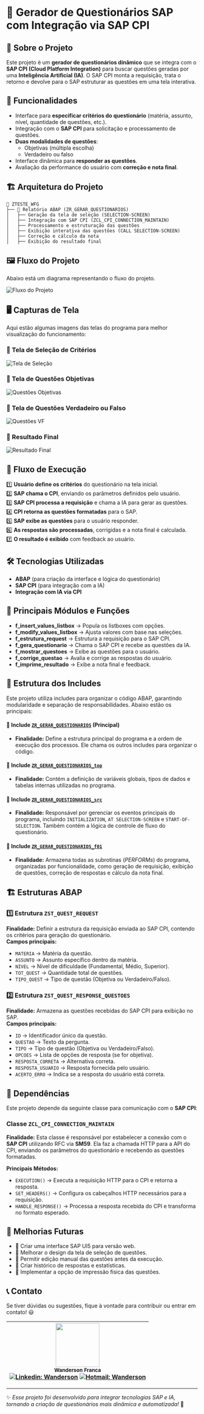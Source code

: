 # 📌 Gerador de Questionários SAP com Integração via SAP CPI

## 📖 Sobre o Projeto
Este projeto é um **gerador de questionários dinâmico** que se integra com o **SAP CPI (Cloud Platform Integration)** para buscar questões geradas por uma **Inteligência Artificial (IA)**. O SAP CPI monta a requisição, trata o retorno e devolve para o SAP estruturar as questões em uma tela interativa.

## 🚀 Funcionalidades
- Interface para **especificar critérios do questionário** (matéria, assunto, nível, quantidade de questões, etc.).
- Integração com o **SAP CPI** para solicitação e processamento de questões.
- **Duas modalidades de questões**:
  - Objetivas (múltipla escolha)
  - Verdadeiro ou falso
- Interface dinâmica para **responder as questões**.
- Avaliação da performance do usuário com **correção e nota final**.

## 🏗 Arquitetura do Projeto
```
📂 ZTESTE_WFG
├── 📜 Relatório ABAP (ZR_GERAR_QUESTIONARIOS)
│   ├── Geração da tela de seleção (SELECTION-SCREEN)
│   ├── Integração com SAP CPI (ZCL_CPI_CONNECTION_MAINTAIN)
│   ├── Processamento e estruturação das questões
│   ├── Exibição interativa das questões (CALL SELECTION-SCREEN)
│   ├── Correção e cálculo da nota
│   ├── Exibição do resultado final
```

## 🖼 Fluxo do Projeto
Abaixo está um diagrama representando o fluxo do projeto.

![Fluxo do Projeto](diagramas/fluxo_gerador_questionarios.jpg)

## 🖥️ Capturas de Tela
Aqui estão algumas imagens das telas do programa para melhor visualização do funcionamento:

### 📌 Tela de Seleção de Critérios
![Tela de Seleção](images/selecao_criterios.jpg)

### 📌 Tela de Questões Objetivas
![Questões Objetivas](images/questao_objetiva.jpg)

### 📌 Tela de Questões Verdadeiro ou Falso
![Questões VF](images/questao_vf.jpg)

### 📌 Resultado Final
![Resultado Final](images/tela_resultados.jpg)

## 🔗 Fluxo de Execução
1️⃣ **Usuário define os critérios** do questionário na tela inicial.  
2️⃣ **SAP chama o CPI**, enviando os parâmetros definidos pelo usuário.  
3️⃣ **SAP CPI processa a requisição** e chama a IA para gerar as questões.  
4️⃣ **CPI retorna as questões formatadas** para o SAP.  
5️⃣ **SAP exibe as questões** para o usuário responder.  
6️⃣ **As respostas são processadas**, corrigidas e a nota final é calculada.  
7️⃣ **O resultado é exibido** com feedback ao usuário.  

## 🛠 Tecnologias Utilizadas
- **ABAP** (para criação da interface e lógica do questionário)
- **SAP CPI** (para integração com a IA)
- **Integração com IA via CPI**

## 📌 Principais Módulos e Funções
- **f_insert_values_listbox** → Popula os listboxes com opções.
- **f_modify_values_listbox** → Ajusta valores com base nas seleções.
- **f_estrutura_request** → Estrutura a requisição para o SAP CPI.
- **f_gera_questionario** → Chama o SAP CPI e recebe as questões da IA.
- **f_mostrar_questoes** → Exibe as questões para o usuário.
- **f_corrige_questao** → Avalia e corrige as respostas do usuário.
- **f_imprime_resultado** → Exibe a nota final e feedback.

## 📂 Estrutura dos Includes
Este projeto utiliza includes para organizar o código ABAP, garantindo modularidade e separação de responsabilidades. Abaixo estão os principais:

#### **📜 Include [`ZR_GERAR_QUESTIONARIOS`](./ZR_GERAR_QUESTIONARIOS.abap) (Principal)**
- **Finalidade:** Define a estrutura principal do programa e a ordem de execução dos processos. Ele chama os outros includes para organizar o código.

#### **📜 Include [`ZR_GERAR_QUESTIONARIOS_top`](INCLUDES/ZR_GERAR_QUESTIONARIOS_SRC.abap)**
- **Finalidade:** Contém a definição de variáveis globais, tipos de dados e tabelas internas utilizadas no programa.

#### **📜 Include [`ZR_GERAR_QUESTIONARIOS_src`](INCLUDES/ZR_GERAR_QUESTIONARIOS_SRC.abap)**
- **Finalidade:** Responsável por gerenciar os eventos principais do programa, incluindo `INITIALIZATION`, `AT SELECTION-SCREEN` e `START-OF-SELECTION`. Também contém a lógica de controle de fluxo do questionário.

#### **📜 Include [`ZR_GERAR_QUESTIONARIOS_f01`](INCLUDES/ZR_GERAR_QUESTIONARIOS_F01.abap)**
- **Finalidade:** Armazena todas as subrotinas (*PERFORMs*) do programa, organizadas por funcionalidade, como geração de requisição, exibição de questões, correção de respostas e cálculo da nota final.

## 🏗 Estruturas ABAP
### **1️⃣ Estrutura `ZST_QUEST_REQUEST`**
**Finalidade:** Definir a estrutura da requisição enviada ao SAP CPI, contendo os critérios para geração do questionário.  
**Campos principais:**  
- `MATERIA` → Matéria da questão.  
- `ASSUNTO` → Assunto específico dentro da matéria.  
- `NIVEL` → Nível de dificuldade (Fundamental, Médio, Superior).  
- `TOT_QUEST` → Quantidade total de questões.  
- `TIPO_QUEST` → Tipo de questão (Objetiva ou Verdadeiro/Falso).  

### **2️⃣ Estrutura `ZST_QUEST_RESPONSE_QUESTOES`**
**Finalidade:** Armazena as questões recebidas do SAP CPI para exibição no SAP.  
**Campos principais:**  
- `ID` → Identificador único da questão.  
- `QUESTAO` → Texto da pergunta.  
- `TIPO` → Tipo de questão (Objetiva ou Verdadeiro/Falso).  
- `OPCOES` → Lista de opções de resposta (se for objetiva).  
- `RESPOSTA_CORRETA` → Alternativa correta.  
- `RESPOSTA_USUARIO` → Resposta fornecida pelo usuário.  
- `ACERTO_ERRO` → Indica se a resposta do usuário está correta.  

## 🔗 Dependências
Este projeto depende da seguinte classe para comunicação com o **SAP CPI**:

### **Classe `ZCL_CPI_CONNECTION_MAINTAIN`**
**Finalidade:**
Esta classe é responsável por estabelecer a conexão com o **SAP CPI** utilizando RFC via **SM59**. Ela faz a chamada HTTP para a API do CPI, enviando os parâmetros do questionário e recebendo as questões formatadas.  

**Principais Métodos:**
- `EXECUTION()` → Executa a requisição HTTP para o CPI e retorna a resposta.
- `SET_HEADERS()` → Configura os cabeçalhos HTTP necessários para a requisição.
- `HANDLE_RESPONSE()` → Processa a resposta recebida do CPI e transforma no formato esperado.

## 🎯 Melhorias Futuras
- 📌 Criar uma interface SAP UI5 para versão web.
- 📌 Melhorar o design da tela de seleção de questões.
- 📌 Permitir edição manual das questões antes da execução.
- 📌 Criar histórico de respostas e estatísticas.
- 📌 Implementar a opção de impressão fisica das questões.

## 📞 Contato
Se tiver dúvidas ou sugestões, fique à vontade para contribuir ou entrar em contato! 😃

| <img src="https://avatars.githubusercontent.com/u/105672201?v=4" width=115><br><sub>Wanderson Franca</sub><br> [![Linkedin: Wanderson](https://img.shields.io/badge/-Linkedin-blue?style=flat-square&logo=Linkedin&logoColor=white)](https://www.linkedin.com/in/wandersonfg/) [![Hotmail: Wanderson](https://img.shields.io/badge/-Email-blue?%23E4405F?style=flat-square&logo=microsoftoutlook&logoColor=white)](mailto:wanderson.f.g@hotmail.com) |
| :---: |

---
✨ _Esse projeto foi desenvolvido para integrar tecnologias SAP e IA, tornando a criação de questionários mais dinâmica e automatizada!_ 🚀
